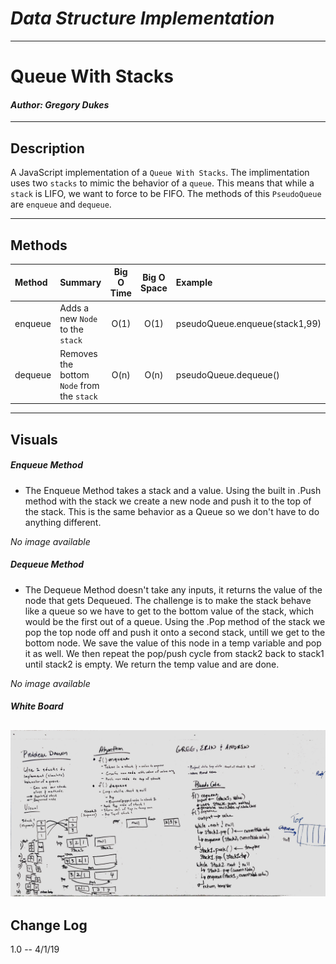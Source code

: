 # ***Data Structure Implementation***
------------------------------

# Queue With Stacks
#### *Author: Gregory Dukes*

------------------------------

## Description

A JavaScript implementation of a `Queue With Stacks`. The implimentation uses two `stacks` to mimic the behavior of a `queue`.  This means that while a `stack` is LIFO, we want to force to be FIFO.  The methods of this `PseudoQueue` are `enqueue` and `dequeue`.

------------------------------

## Methods

| Method | Summary | Big O Time | Big O Space | Example | 
| :----------- | :----------- | :-------------: | :-------------: | :----------- |
| enqueue | Adds a new `Node` to the `stack` | O(1) | O(1) | pseudoQueue.enqueue(stack1,99) |
| dequeue | Removes the bottom `Node` from the `stack` | O(n) | O(n) | pseudoQueue.dequeue() |


------------------------------

## Visuals

##### Enqueue Method
- The Enqueue Method takes a stack and a value. Using the built in .Push method with the stack we create a new node and push it to the top of the stack.  This is the same behavior as a Queue so we don't have to do anything different.

*No image available*
##### Dequeue Method
- The Dequeue Method doesn't take any inputs, it returns the value of the node that gets Dequeued.  The challenge is to make the stack behave like a queue so we have to get to the bottom value of the stack, which would be the first out of a queue.  Using the .Pop method of the stack we pop the top node off and push it onto a second stack, untill we get to the bottom node.  We save the value of this node in a temp variable and pop it as well.  We then repeat the pop/push cycle from stack2 back to stack1 until stack2 is empty. We return the temp value and are done.

*No image available*
##### White Board 
![alt text](https://github.com/Kcils360/data-structures-and-algorithms-JS/blob/master/assets/QueueWithStacks.jpg "QueueWithStack jpg")
------------------------------

## Change Log
1.0 -- 4/1/19